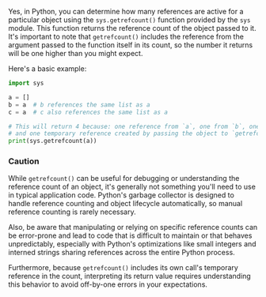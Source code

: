 Yes, in Python, you can determine how many references are active for a particular object using the `sys.getrefcount()` function provided by the `sys` module. This function returns the reference count of the object passed to it. It's important to note that `getrefcount()` includes the reference from the argument passed to the function itself in its count, so the number it returns will be one higher than you might expect.

Here's a basic example:

```python
import sys

a = []
b = a  # b references the same list as a
c = a  # c also references the same list as a

# This will return 4 because: one reference from `a`, one from `b`, one from `c`,
# and one temporary reference created by passing the object to `getrefcount()`.
print(sys.getrefcount(a))
```

### Caution

While `getrefcount()` can be useful for debugging or understanding the reference count of an object, it's generally not something you'll need to use in typical application code. Python's garbage collector is designed to handle reference counting and object lifecycle automatically, so manual reference counting is rarely necessary.

Also, be aware that manipulating or relying on specific reference counts can be error-prone and lead to code that is difficult to maintain or that behaves unpredictably, especially with Python's optimizations like small integers and interned strings sharing references across the entire Python process.

Furthermore, because `getrefcount()` includes its own call's temporary reference in the count, interpreting its return value requires understanding this behavior to avoid off-by-one errors in your expectations.
